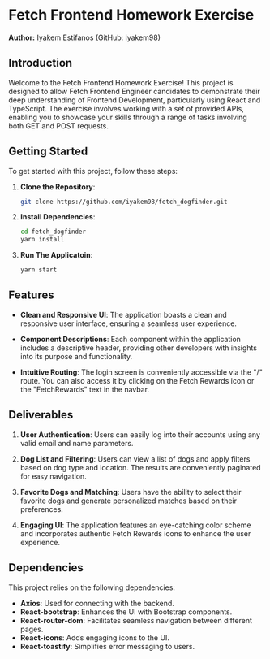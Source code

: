 # Fetch Frontend Homework Exercise

**Author:** Iyakem Estifanos (GitHub: iyakem98)

## Introduction

Welcome to the Fetch Frontend Homework Exercise! This project is designed to allow Fetch Frontend Engineer candidates to demonstrate their deep understanding of Frontend Development, particularly using React and TypeScript. The exercise involves working with a set of provided APIs, enabling you to showcase your skills through a range of tasks involving both GET and POST requests.

## Getting Started

To get started with this project, follow these steps:

1. **Clone the Repository**: 
   ```bash
   git clone https://github.com/iyakem98/fetch_dogfinder.git
2. **Install Dependencies**: 
   ```bash
   cd fetch_dogfinder
   yarn install
2. **Run The Applicatoin**: 
   ```bash
   yarn start

## Features

- **Clean and Responsive UI**: The application boasts a clean and responsive user interface, ensuring a seamless user experience.

- **Component Descriptions**: Each component within the application includes a descriptive header, providing other developers with insights into its purpose and functionality.

- **Intuitive Routing**: The login screen is conveniently accessible via the "/" route. You can also access it by clicking on the Fetch Rewards icon or the "FetchRewards" text in the navbar.

## Deliverables

1. **User Authentication**: Users can easily log into their accounts using any valid email and name parameters.

2. **Dog List and Filtering**: Users can view a list of dogs and apply filters based on dog type and location. The results are conveniently paginated for easy navigation.

3. **Favorite Dogs and Matching**: Users have the ability to select their favorite dogs and generate personalized matches based on their preferences.

4. **Engaging UI**: The application features an eye-catching color scheme and incorporates authentic Fetch Rewards icons to enhance the user experience.

## Dependencies

This project relies on the following dependencies:

- **Axios**: Used for connecting with the backend.
- **React-bootstrap**: Enhances the UI with Bootstrap components.
- **React-router-dom**: Facilitates seamless navigation between different pages.
- **React-icons**: Adds engaging icons to the UI.
- **React-toastify**: Simplifies error messaging to users.



